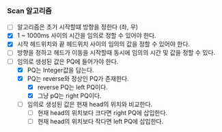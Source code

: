 ### Scan 알고리즘

- [ ] 알고리즘은 초기 시작할떄 방향을 정한다 (좌, 우)
- [X] 1 ~ 1000ms 사이의 시간을 임의로 정할 수 있어야 한다.
- [X] 시작 헤드위치와 끝 헤드위치 사이의 임의의 값을 정할 수 있어야 한다.
- [ ] 방향을 정하고 헤드가 이동을 시작할때 동시에 임의의 시간 및 값을 정할 수 있다.
- [ ] 임의로 생성된 값은 PQ에 들어가야 한다.
  - [X] PQ는 Integer값을 담는다.
  - [X] PQ는 reverse와 정상인 PQ가 존재한다.
    - [X] reverse PQ는 left PQ이다.
    - [X] 그냥 pQ는 right PQ이다.
  - [ ] 임의로 생성된 값은 현재 head의 위치와 비교한다.
    - [ ] 현재 head의 위치보다 크다면 right PQ에 삽입한다.
    - [ ] 현재 head의 위치보다 작다면 left PQ에 삽입한다.
